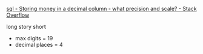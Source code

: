 [sql - Storing money in a decimal column - what precision and scale? - Stack Overflow](https://stackoverflow.com/questions/224462/storing-money-in-a-decimal-column-what-precision-and-scale)

long story short
* max digits = 19
* decimal places = 4
